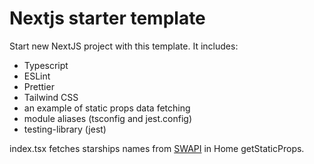 # Nextjs starter template

Start new NextJS project with this template.
It includes:

- Typescript
- ESLint
- Prettier
- Tailwind CSS
- an example of static props data fetching
- module aliases (tsconfig and jest.config)
- testing-library (jest)

index.tsx fetches starships names from [SWAPI](https://swapi.dev/) in Home getStaticProps.
